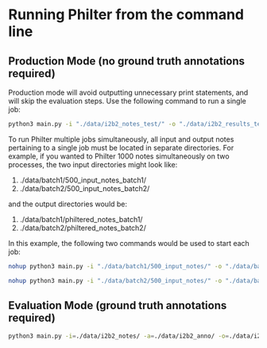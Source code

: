 # Running Philter from the command line

## Production Mode (no ground truth annotations required)
Production mode will avoid outputting unnecessary print statements, and will skip the evaluation steps. Use the following command to run a single job:
```bash
python3 main.py -i "./data/i2b2_notes_test/" -o "./data/i2b2_results_test/" -f=./configs/ucsf_pipeline_test_map_regex_context.json --prod=True
```

To run Philter multiple jobs simultaneously, all input and output notes pertaining to a single job must be located in separate directories. For example, if you wanted to Philter 1000 notes simultaneously on two processes, the two input directories might look like:

1. ./data/batch1/500_input_notes_batch1/
2. ./data/batch2/500_input_notes_batch2/

and the output directories would be:

1. ./data/batch1/philtered_notes_batch1/
2. ./data/batch2/philtered_notes_batch2/

In this example, the following two commands would be used to start each job:
```bash
nohup python3 main.py -i "./data/batch1/500_input_notes/" -o "./data/batch1/philtered_notes/" -f=./configs/ucsf_pipeline_test_map_regex_context.json >  2>&1 &

```
```bash
nohup python3 main.py -i "./data/batch2/500_input_notes/" -o "./data/batch2/philtered_notes/" -f=./configs/ucsf_pipeline_test_map_regex_context.json >  2>&1 &

```


## Evaluation Mode (ground truth annotations required)
```bash
python3 main.py -i=./data/i2b2_notes/ -a=./data/i2b2_anno/ -o=./data/i2b2_results/ -f=./configs/ucsf_pipeline_test_map_regex_context.json
```

